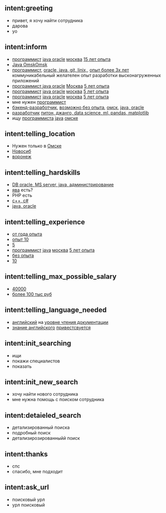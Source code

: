 ## intent:greeting
- привет, я хочу найти сотрудника
- дарова
- yo

## intent:inform
- [программист](profession) [java oracle](hardskills) [москва](location) [15 лет опыта](experience)
- [Java Omsk](hardskills)[Omsk](location)
- [программист](profession), [oracle, java, git, linix,](hardskills), [опыт более 3х лет](experience) коммуникабельный желателен опыт разработки высконагруженных приложений
- [программист](profession)[ java oracle](hardskills)  [Москва](location) [5 лет опыта](experience)
- [программист](profession)  [java oracle](hardskills)  [москва](location) [5 лет опыта](experience)
- [программист](profession) [java oracle](hardskills) [москва](location) [5 лет опыта](experience)
- мне нужен [программист](profession)
- [бэкенд-разработчик](profession), [возможно без опыта](experience), [омск](location), [java, oracle](hardskills)
- [разработчик](profession) [питон, джанго, data science, ml, pandas, matplotlib](hardskills)
- ищу [программиста](profession) [java](hardskills) [омске](location)

## intent:telling_location
- Нужен только в [Омске](location)
- [Новосиб](location)
- [воронеж](location)

## intent:telling_hardskills
- [DB oracle, MS server, java, администрирование](hardskills)
- [ява](hardskills) есть?
- PHP есть
- [c++, c# ](hardskills)
- [java, oracle](hardskills)

## intent:telling_experience
- [от года опыта](experience)
- [опыт 10](experience)
- [5](experience)
- [программист](profession) [java](hardskills) [москва](location) [5 лет  опыта](experience)
- [без опыта](experience)
- [10](experience)

## intent:telling_max_possible_salary
- [40000](max_salary_for_position)
- [более 100 тыс руб](max_salary_for_position)

## intent:telling_language_needed
- [английский](language) на [уровне чтения документации](language_level)
- [знание английского](language) [привестсвуется](language_level)

## intent:init_searching
- ищи
- покажи специалистов
- показать

## intent:init_new_search
- хочу найти нового сотрудника
- мне нужна помощь с поиском сотрудника

## intent:detaieled_search
- детализированный поиска
- подробный поиск
- детализирозированныйй поиск

## intent:thanks
- спс
- спасибо, мне подходит

## intent:ask_url
- поисковый урл
- урл поисковый
